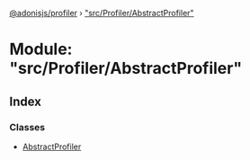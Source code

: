 [@adonisjs/profiler](../README.md) › ["src/Profiler/AbstractProfiler"](_src_profiler_abstractprofiler_.md)

# Module: "src/Profiler/AbstractProfiler"

## Index

### Classes

* [AbstractProfiler](../classes/_src_profiler_abstractprofiler_.abstractprofiler.md)
